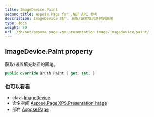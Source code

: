 ```yaml
---
title: ImageDevice.Paint
second_title: Aspose.Page for .NET API 参考
description: ImageDevice 财产. 获取/设置填充路径的画笔
type: docs
weight: 80
url: /zh/net/aspose.page.xps.presentation.image/imagedevice/paint/
---
```

## ImageDevice.Paint property

获取/设置填充路径的画笔。

```csharp
public override Brush Paint { get; set; }
```

### 也可以看看

* class [ImageDevice](../)
* 命名空间 [Aspose.Page.XPS.Presentation.Image](../../imagedevice/)
* 部件 [Aspose.Page](../../../)


